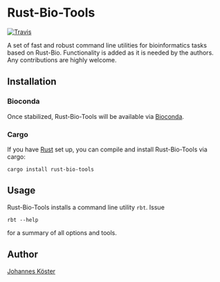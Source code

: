 # Rust-Bio-Tools

[![Travis](https://img.shields.io/travis/rust-bio/rust-bio-tools.svg?maxAge=2592000?style=flat-square)](https://travis-ci.org/rust-bio/rust-bio-tools)

A set of fast and robust command line utilities for bioinformatics tasks based on Rust-Bio.
Functionality is added as it is needed by the authors.
Any contributions are highly welcome.

## Installation

### Bioconda

Once stabilized, Rust-Bio-Tools will be available via [Bioconda](https://bioconda.github.io).

### Cargo

If you have [Rust](https://rust-lang.org) set up, you can compile and install Rust-Bio-Tools via cargo:

    cargo install rust-bio-tools

## Usage

Rust-Bio-Tools installs a command line utility `rbt`. Issue

    rbt --help

for a summary of all options and tools.


## Author

[Johannes Köster](https://github.com/johanneskoester)

